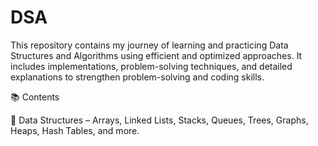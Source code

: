 # DSA
This repository contains my journey of learning and practicing Data Structures and Algorithms using efficient and optimized approaches. It includes implementations, problem-solving techniques, and detailed explanations to strengthen problem-solving and coding skills.

📚 Contents

🧩 Data Structures – Arrays, Linked Lists, Stacks, Queues, Trees, Graphs, Heaps, Hash Tables, and more.
